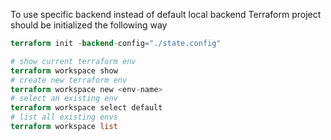 To use specific backend instead of default local backend Terraform project should be initialized the following way

```terraform
terraform init -backend-config="./state.config"
```

```terraform
# show current terraform env
terraform workspace show
# create new terraform env
terraform workspace new <env-name>
# select an existing env
terraform workspace select default
# list all existing envs
terraform workspace list
```